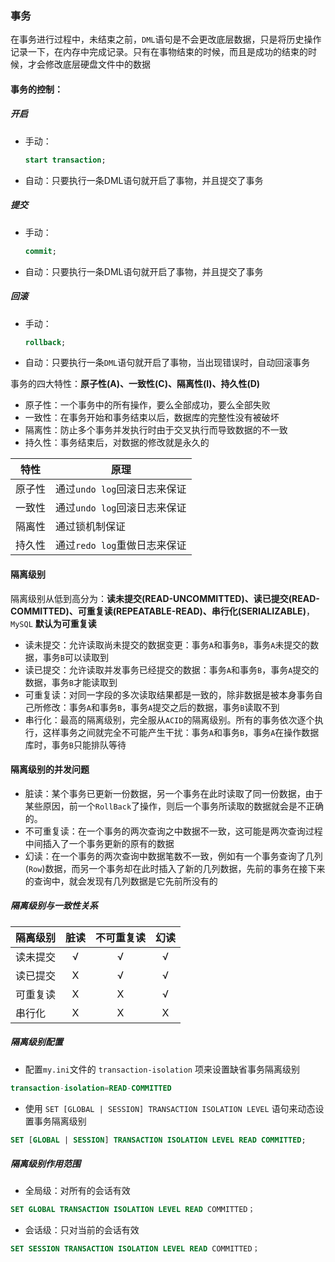 ### 事务

在事务进行过程中，未结束之前，`DML`语句是不会更改底层数据，只是将历史操作记录一下，在内存中完成记录。只有在事物结束的时候，而且是成功的结束的时候，才会修改底层硬盘文件中的数据

#### 事务的控制：

##### 开启

- 手动：

    ```SQL
    start transaction;
    ```

- 自动：只要执行一条DML语句就开启了事物，并且提交了事务

##### 提交

- 手动：

    ```SQL
    commit;
    ```

- 自动：只要执行一条DML语句就开启了事物，并且提交了事务

##### 回滚

- 手动：

    ```SQL
    rollback;
    ```

- 自动：只要执行一条`DML`语句就开启了事物，当出现错误时，自动回滚事务

事务的四大特性：__原子性(A)、一致性(C)、隔离性(I)、持久性(D)__

- 原子性：一个事务中的所有操作，要么全部成功，要么全部失败
- 一致性：在事务开始和事务结束以后，数据库的完整性没有被破坏
- 隔离性：防止多个事务并发执行时由于交叉执行而导致数据的不一致
- 持久性：事务结束后，对数据的修改就是永久的

| 特性   | 原理                         |
| ------ | ---------------------------- |
| 原子性 | 通过`undo log`回滚日志来保证 |
| 一致性 | 通过`undo log`回滚日志来保证 |
| 隔离性 | 通过锁机制保证               |
| 持久性 | 通过`redo log`重做日志来保证 |

#### 隔离级别

隔离级别从低到高分为：__读未提交(READ-UNCOMMITTED)、读已提交(READ-COMMITTED)、可重复读(REPEATABLE-READ)、串行化(SERIALIZABLE)__，`MySQL` __默认为可重复读__

- 读未提交：允许读取尚未提交的数据变更：事务`A`和事务`B`，事务`A`未提交的数据，事务`B`可以读取到
- 读已提交：允许读取并发事务已经提交的数据：事务`A`和事务`B`，事务`A`提交的数据，事务`B`才能读取到
- 可重复读：对同一字段的多次读取结果都是一致的，除非数据是被本身事务自己所修改：事务`A`和事务`B`，事务`A`提交之后的数据，事务`B`读取不到
- 串行化：最高的隔离级别，完全服从`ACID`的隔离级别。所有的事务依次逐个执行，这样事务之间就完全不可能产生干扰：事务`A`和事务`B`，事务`A`在操作数据库时，事务`B`只能排队等待

#### 隔离级别的并发问题

- 脏读：某个事务已更新一份数据，另一个事务在此时读取了同一份数据，由于某些原因，前一个`RollBack`了操作，则后一个事务所读取的数据就会是不正确的。
- 不可重复读：在一个事务的两次查询之中数据不一致，这可能是两次查询过程中间插入了一个事务更新的原有的数据
- 幻读：在一个事务的两次查询中数据笔数不一致，例如有一个事务查询了几列(`Row`)数据，而另一个事务却在此时插入了新的几列数据，先前的事务在接下来的查询中，就会发现有几列数据是它先前所没有的

##### 隔离级别与一致性关系

| 隔离级别 | 脏读 | 不可重复读 | 幻读 |
| -------- | :--: | :--------: | :--: |
| 读未提交 |  √   |     √      |  √   |
| 读已提交 |  X   |     √      |  √   |
| 可重复读 |  X   |     X      |  √   |
| 串行化   |  X   |     X      |  X   |

##### 隔离级别配置

- 配置`my.ini`文件的 `transaction-isolation` 项来设置缺省事务隔离级别

```SQL
transaction-isolation=READ-COMMITTED
```

- 使用 `SET [GLOBAL | SESSION] TRANSACTION ISOLATION LEVEL` 语句来动态设置事务隔离级别

```SQL
SET [GLOBAL | SESSION] TRANSACTION ISOLATION LEVEL READ COMMITTED;
```

##### 隔离级别作用范围

- 全局级：对所有的会话有效

```SQL
SET GLOBAL TRANSACTION ISOLATION LEVEL READ COMMITTED；
```

- 会话级：只对当前的会话有效

```SQL
SET SESSION TRANSACTION ISOLATION LEVEL READ COMMITTED；
```

